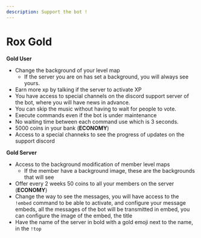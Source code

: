 ```yaml
---
description: Support the bot !
---
```


# Rox Gold

**Gold User**

* Change the background of your level map
  * If the server you are on has set a background, you will always see yours.
* Earn more xp by talking if the server to activate XP
* You have access to special channels on the discord support server of the bot, where you will have news in advance.
* You can skip the music without having to wait for people to vote.
* Execute commands even if the bot is under maintenance
* No waiting time between each command use which is 3 seconds.
* 5000 coins in your bank \(**ECONOMY**\)
* Access to a special channeks to see the progress of updates on the support discord

**Gold Server**

* Access to the background modification of member level maps
  * If the member have a background image, these are the backgrounds that will see
* Offer every 2 weeks 50 coins to all your members on the server \(**ECONOMY**\)
* Change the way to see the messages, you will have access to the `!embed` command to be able to activate, and configure your message embeds, all the messages of the bot will be transmitted in embed, you can configure the image of the embed, the title
* Have the name of the server in bold with a gold emoji next to the name, in the `!top`

